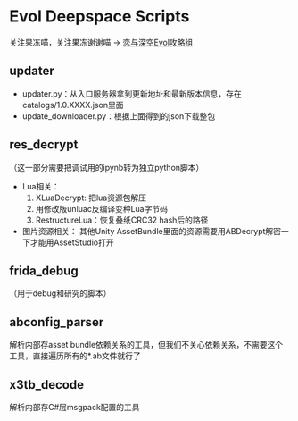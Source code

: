 # Evol Deepspace Scripts

关注果冻喵，关注果冻谢谢喵 -> [恋与深空Evol攻略组](https://weibo.com/u/7559183971)

## updater

- updater.py：从入口服务器拿到更新地址和最新版本信息，存在catalogs/1.0.XXXX.json里面
- update_downloader.py：根据上面得到的json下载整包

## res_decrypt

（这一部分需要把调试用的ipynb转为独立python脚本）
- Lua相关：
  1. XLuaDecrypt: 把lua资源包解压
  2. 用修改版unluac反编译变种Lua字节码
  3. RestructureLua：恢复叠纸CRC32 hash后的路径
- 图片资源相关：
  其他Unity AssetBundle里面的资源需要用ABDecrypt解密一下才能用AssetStudio打开

## frida_debug

（用于debug和研究的脚本）

## abconfig_parser

解析内部存asset bundle依赖关系的工具，但我们不关心依赖关系，不需要这个工具，直接遍历所有的*.ab文件就行了

## x3tb_decode

解析内部存C#层msgpack配置的工具